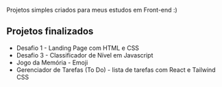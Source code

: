 Projetos simples criados para meus estudos em Front-end :)
## Projetos finalizados
<ul>
  <li>Desafio 1 - Landing Page com HTML e CSS</li>
  <li>Desafio 3 - Classificador de Nível em Javascript</li>
  <li>Jogo da Memória - Emoji</li>
  <li>Gerenciador de Tarefas (To Do) - lista de tarefas com React e Tailwind CSS</li>
</ul>


